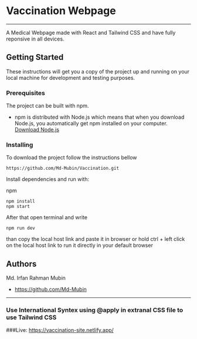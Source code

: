 # Vaccination Webpage
---------------------------------------
A Medical Webpage made with React and Tailwind CSS and
have fully reponsive in all devices.

## Getting Started

These instructions will get you a copy of the project up and running on your local machine for development and testing 
purposes. 

### Prerequisites

The project can be built with npm. 

* npm is distributed with Node.js which means that when you download Node.js, 
you automatically get npm installed on your computer. [Download Node.js](https://nodejs.org/en/download/)

### Installing

To download the project follow the instructions bellow

```
https://github.com/Md-Mubin/Vaccination.git

```

Install dependencies and run with:
 
npm
```
npm install
npm start
```

After that open terminal and write

```
npm run dev
```
than copy the local host link and paste it in browser 
or
hold ctrl + left click on the local host link to run it directly in your default browser

## Authors
Md. Irfan Rahman Mubin
* https://github.com/Md-Mubin

----------------------------------------

### Use International Syntex using @apply in extranal CSS file to use Tailwind CSS

###Live:
https://vaccination-site.netlify.app/
